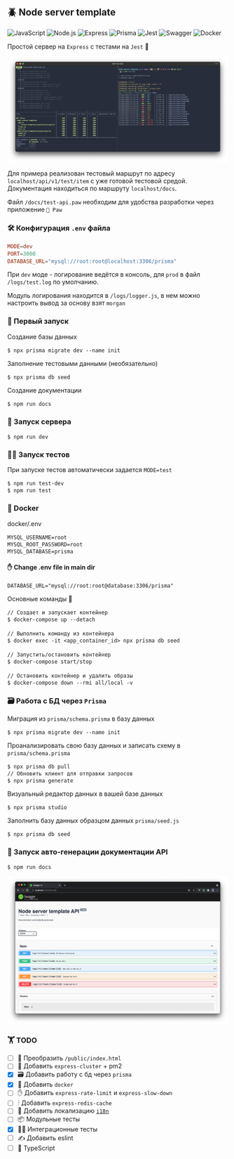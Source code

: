 ## 🪲 Node server template

![JavaScript](https://img.shields.io/badge/-JavaScript-24292F?style=for-the-badge&logo=JavaScript&logoColor=F7DF1E)
![Node.js](https://img.shields.io/badge/-Node.js-24292F?style=for-the-badge&logo=Node.js&logoColor=339933)
![Express](https://img.shields.io/badge/-Express-24292F?style=for-the-badge&logo=Express)
![Prisma](https://img.shields.io/badge/-Prisma-24292F?style=for-the-badge&logo=Prisma&logoColor=85EA2D)
![Jest](https://img.shields.io/badge/-Jest-24292F?style=for-the-badge&logo=Jest&logoColor=C21325)
![Swagger](https://img.shields.io/badge/-Swagger-24292F?style=for-the-badge&logo=Swagger&logoColor=85EA2D)
![Docker](https://img.shields.io/badge/-Docker-24292F?style=for-the-badge&logo=Docker&logoColor=2496ED)

Простой сервер на ```Express``` с тестами на ```Jest``` 👋

<img src="./docs/Preview.png" alt="Preview" />

Для примера реализован тестовый маршрут по адресу ```localhost/api/v1/test/item``` с уже готовой тестовой средой.
Документация находиться по маршруту ```localhost/docs```.

Файл ```/docs/test-api.paw``` необходим для удобства разработки через приложение ```🦊 Paw```

### 🛠 Конфигурация ```.env``` файла

```conf
MODE=dev
PORT=3000
DATABASE_URL="mysql://root:root@localhost:3306/prisma"
```
При ```dev``` моде - логирование ведётся в консоль, для ```prod``` в файл ```/logs/test.log``` по умолчанию.

Модуль логирования находится в ```/logs/logger.js```, в нем можно настроить вывод за основу взят  ```morgan```

### 🏁 Первый запуск

Создание базы данных
```console
$ npx prisma migrate dev --name init
```
Заполнение тестовыми данными (необязательно)
```console
$ npx prisma db seed
```
Создание документации
```console
$ npm run docs
```

### 🚀 Запуск сервера

```console
$ npm run dev
```

### 🧑‍💻 Запуск тестов

При запуске тестов автоматически задается ```MODE=test```

```console
$ npm run test-dev
$ npm run test
```

### 🐳 Docker

docker/.env
```console
MYSQL_USERNAME=root
MYSQL_ROOT_PASSWORD=root
MYSQL_DATABASE=prisma
```

#### ✋ Change .env file in main dir
```console
DATABASE_URL="mysql://root:root@database:3306/prisma"
```
Основные команды 🔫
```console
// Создает и запускает контейнер
$ docker-compose up --detach

// Выполнить команду из контейнера
$ docker exec -it <app_container_id> npx prisma db seed

// Запустить/остановить контейнер
$ docker-compose start/stop

// Остановить контейнер и удалить образы
$ docker-compose down --rmi all/local -v
```

<!-- Analog 👇

```console
// Create image
$ docker build . -t <tag>
// Show images
$ docker images
// Run image
$ docker run -p <port>:8080 -d <tag>
// Show all containers
$ docker ps
// Show logs
$ docker logs <container_id>
// Go into container
$ docker exec -it <container_id> /bin/bash
// Test request
$ curl -i localhost:<port>
``` -->

### 🗃 Работа с БД через ```Prisma```

Миграция из ```prisma/schema.prisma``` в базу данных
```console
$ npx prisma migrate dev --name init
```

Проанализировать свою базу данных и записать схему в ```prisma/schema.prisma```
```console
$ npx prisma db pull
// Обновить клиент для отправки запросов
$ npx prisma generate
```

Визуальный редактор данных в вашей базе данных
```console
$ npx prisma studio
```

Заполнить базу данных образцом данных ```prisma/seed.js```
```console
$ npx prisma db seed
```

### 📜 Запуск авто-генерации документации API

```console
$ npm run docs
```
<img src="./docs/Preview-docs.png" alt="Preview docs" />

### 🏋️‍ TODO

- [ ] 💅 Преобразить ```/public/index.html```
- [ ] 💪 Добавить ```express-cluster``` + pm2
- [x] 🗃 Добавить работу с бд через ```prisma```
- [x] 🐳 Добавить ```docker```
- [ ] ✋ Добавить ```express-rate-limit``` и ```express-slow-down```
- [ ] 🕯 Добавить ```express-redis-cache```
- [ ] 👅 Добавить локализацию [```i18n```](https://www.npmjs.com/package/i18n) 
- [ ] 📦 Модульные тесты
- [x] 🧑‍💻 Интеграционные тесты
- [ ] ✍️ Добавить eslint
- [ ] 💂 TypeScript
